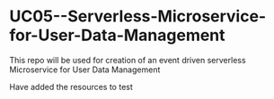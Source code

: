 # UC05--Serverless-Microservice-for-User-Data-Management
This repo will be used for creation of an event driven serverless Microservice for User Data Management

Have added the resources to test
